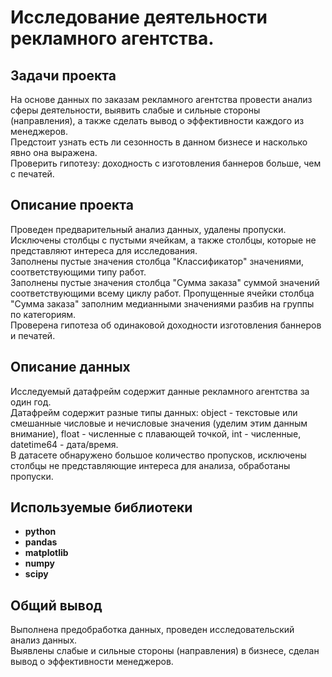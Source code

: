 # Исследование деятельности рекламного агентства.

## Задачи проекта

На основе данных по заказам рекламного агентства провести анализ сферы деятельности, выявить слабые и сильные стороны (направления), а также сделать вывод о эффективности каждого из менеджеров.  
Предстоит узнать есть ли сезонность в данном бизнесе и насколько явно она выражена.  
Проверить гипотезу: доходность с изготовления баннеров больше, чем с печатей.

## Описание проекта

Проведен предварительный анализ данных, удалены пропуски.  
Исключены столбцы с пустыми ячейкам, а также столбцы, которые не представляют интереса для исследования.  
Заполнены пустые значения столбца "Классификатор" значениями, соответствующими типу работ.  
Заполнены пустые значения столбца "Сумма заказа" суммой значений соответствующими всему циклу работ. Пропущенные ячейки столбца "Сумма заказа" заполним медианными значениями разбив на группы по категориям.   
Проверена гипотеза об одинаковой доходности изготовления баннеров и печатей.

## Описание данных

Исследуемый датафрейм содержит данные рекламного агентства за один год.     
Датафрейм содержит разные типы данных: object - текстовые или смешанные числовые и нечисловые значения (уделим этим данным внимание), float - численные с плавающей точкой, int - численные, datetime64 - дата/время.    
В датасете обнаружено большое количество пропусков, исключены столбцы не представляющие интереса для анализа, обработаны пропуски.



## Используемые библиотеки

- **python**
- **pandas**
- **matplotlib**
- **numpy**
- **scipy**

## Общий вывод

Выполнена предобработка данных, проведен исследовательский анализ данных.   
Выявлены слабые и сильные стороны (направления) в бизнесе, сделан вывод о эффективности менеджеров.
